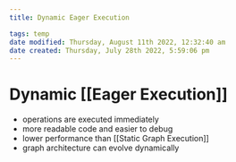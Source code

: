 ```yaml
---
title: Dynamic Eager Execution

tags: temp 
date modified: Thursday, August 11th 2022, 12:32:40 am
date created: Thursday, July 28th 2022, 5:59:06 pm
---
```


# Dynamic [[Eager Execution]]
- operations are executed immediately
- more readable code and easier to debug
- lower performance than [[Static Graph Execution]]
- graph architecture can evolve dynamically

